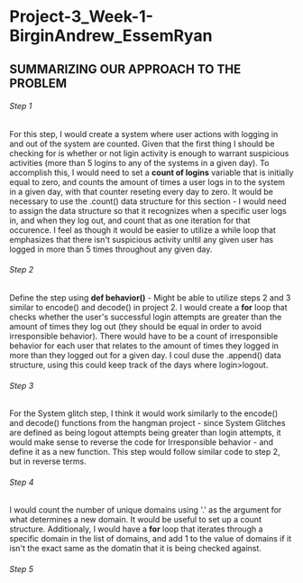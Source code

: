 # Project-3_Week-1-BirginAndrew_EssemRyan
## SUMMARIZING OUR APPROACH TO THE PROBLEM
###### Step 1
For this step, I would create a system where user actions with logging in and out of the system are counted.
Given that the first thing I should be checking for is whether or not ligin activity is enough to warrant suspicious activities (more than 5 logins to any of the systems in a given day).
  To accomplish this, I would need to set a **count of logins** variable that is initially equal to zero, and counts the amount of times a user logs in to the system in a given day, with that counter reseting every day to zero.
      It would be necessary to use the .count() data structure for this section - I would need to assign the data structure so that it recognizes when a specific user logs in, and when they log out, and count that as one iteration for that occurence.
I feel as though it would be easier to utilize a while loop that emphasizes that there isn't suspicious activity unltil any given user has logged in more than 5 times throughout any given day.
###### Step 2
Define the step using **def behavior()** - Might be able to utilize steps 2 and 3 similar to encode() and decode() in project 2.
I would create a **for** loop that checks whether the user's successful login attempts are greater than the amount of times they log out (they should be equal in order to avoid irresponsible behavior). 
There would have to be a count of irresponsible behavior for each user that relates to the amount of times they logged in more than they logged out for a given day.
I coul duse the .append() data structure, using this could keep track of the days where login>logout.
###### Step 3
For the System glitch step, I think it would work similarly to the encode() and decode() functions from the hangman project - since System Glitches are defined as being logout attempts being greater than login attempts, it would make sense to reverse the code for Irresponsible behavior - and define it as a new function.
This step would follow similar code to step 2, but in reverse terms.
###### Step 4
I would count the number of unique domains using '.' as the argument for what determines a new domain. 
It would be useful to set up a count structure. Additionaly, I would have a **for** loop that iterates through a specific domain in the list of domains, and add 1 to the value of domains if it isn't the exact same as the domatin that it is being checked against.
###### Step 5

